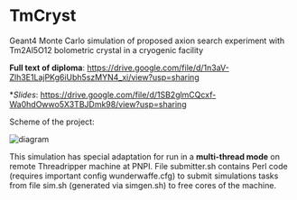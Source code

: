 # TmCryst
Geant4 Monte Carlo simulation of proposed axion search experiment with Tm2Al5O12 bolometric crystal in a cryogenic facility

**Full text of diploma**: https://drive.google.com/file/d/1n3aV-Zlh3E1LajPKg6iUbh5szMYN4_xi/view?usp=sharing

**Slides*: https://drive.google.com/file/d/1SB2glmCQcxf-Wa0hdOwwo5X3TBJDmk98/view?usp=sharing

Scheme of the project: 

![diagram](https://drive.google.com/uc?id=1xKKA12Kedp3nNSaa_j0BpKH4JjYJKhei)

This simulation has special adaptation for run in a **multi-thread mode** on remote Threadripper machine at PNPI. File submitter.sh contains Perl code (requires important config wunderwaffe.cfg) to submit simulations tasks from file sim.sh (generated via simgen.sh) to free cores of the machine.
